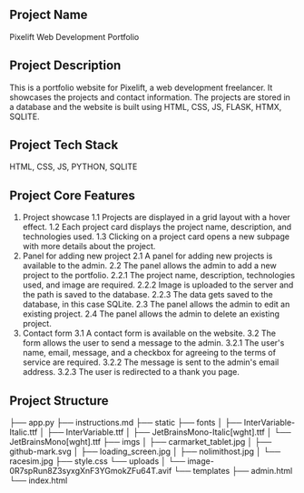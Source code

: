 ## Project Name
Pixelift Web Development Portfolio
## Project Description
This is a portfolio website for Pixelift, a web development freelancer. It showcases the projects and contact information. The projects are stored in a database and the website is built using HTML, CSS, JS, FLASK, HTMX, SQLITE.
## Project Tech Stack
HTML, CSS, JS, PYTHON, SQLITE

## Project Core Features
1. Project showcase
    1.1 Projects are displayed in a grid layout with a hover effect.
    1.2 Each project card displays the project name, description, and technologies used.
    1.3 Clicking on a project card opens a new subpage with more details about the project.
2. Panel for adding new project
    2.1 A panel for adding new projects is available to the admin.
    2.2 The panel allows the admin to add a new project to the portfolio.
        2.2.1 The project name, description, technologies used, and image are required.
        2.2.2 Image is uploaded to the server and the path is saved to the database.
        2.2.3 The data gets saved to the database, in this case SQLite.
    2.3 The panel allows the admin to edit an existing project.
    2.4 The panel allows the admin to delete an existing project.
3. Contact form
    3.1 A contact form is available on the website.
    3.2 The form allows the user to send a message to the admin.
        3.2.1 The user's name, email, message, and a checkbox for agreeing to the terms of service are required.
        3.2.2 The message is sent to the admin's email address.
        3.2.3 The user is redirected to a thank you page.


## Project Structure
├── app.py
├── instructions.md
├── static
    ├── fonts
    │   ├── InterVariable-Italic.ttf
    │   ├── InterVariable.ttf
    │   ├── JetBrainsMono-Italic[wght].ttf
    │   └── JetBrainsMono[wght].ttf
    ├── imgs
    │   ├── carmarket_tablet.jpg
    │   ├── github-mark.svg
    │   ├── loading_screen.jpg
    │   ├── nolimithost.jpg
    │   └── racesim.jpg
    ├── style.css
    └── uploads
    │   └── image-0R7spRun8Z3syxgXnF3YGmokZFu64T.avif
└── templates
    ├── admin.html
    └── index.html
